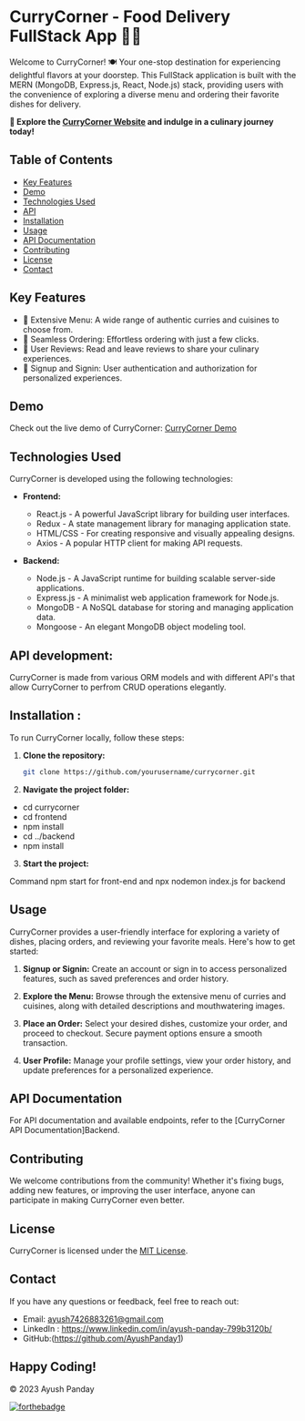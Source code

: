 # CurryCorner - Food Delivery FullStack App 🍛🚀

Welcome to CurryCorner! 🍽️ Your one-stop destination for experiencing delightful flavors at your doorstep. This FullStack application is built with the MERN (MongoDB, Express.js, React, Node.js) stack, providing users with the convenience of exploring a diverse menu and ordering their favorite dishes for delivery.

**🚀 Explore the [CurryCorner Website](https://currycorner.vercel.app/) and indulge in a culinary journey today!**

## Table of Contents

- [Key Features](#key-features)
- [Demo](#demo)
- [Technologies Used](#technologies-used)
- [API](#Api-developed)
- [Installation](#installation)
- [Usage](#usage)
- [API Documentation](#api-documentation)
- [Contributing](#contributing)
- [License](#license)
- [Contact](#contact)

## Key Features

- 🍛 Extensive Menu: A wide range of authentic curries and cuisines to choose from.
- 🛒 Seamless Ordering: Effortless ordering with just a few clicks.
- 🌟 User Reviews: Read and leave reviews to share your culinary experiences.
- 👥 Signup and Signin: User authentication and authorization for personalized experiences.

## Demo

Check out the live demo of CurryCorner: [CurryCorner Demo](https://currycorner.vercel.app/)

## Technologies Used

CurryCorner is developed using the following technologies:

- **Frontend:**
  - React.js - A powerful JavaScript library for building user interfaces.
  - Redux - A state management library for managing application state.
  - HTML/CSS - For creating responsive and visually appealing designs.
  - Axios - A popular HTTP client for making API requests.

- **Backend:**
  - Node.js - A JavaScript runtime for building scalable server-side applications.
  - Express.js - A minimalist web application framework for Node.js.
  - MongoDB - A NoSQL database for storing and managing application data.
  - Mongoose - An elegant MongoDB object modeling tool.

## API development:

CurryCorner is made from various ORM models and with different API's that allow CurryCorner to perfrom CRUD operations elegantly.

## Installation :

To run CurryCorner locally, follow these steps:

1. **Clone the repository:**

   ```bash
   git clone https://github.com/yourusername/currycorner.git

2. **Navigate the project folder:**
- cd currycorner
- cd frontend
- npm install
- cd ../backend
- npm install

3. **Start the project:**

 Command npm start for front-end and npx nodemon index.js for backend

## Usage

CurryCorner provides a user-friendly interface for exploring a variety of dishes, placing orders, and reviewing your favorite meals. Here's how to get started:

1. **Signup or Signin:**
   Create an account or sign in to access personalized features, such as saved preferences and order history.

2. **Explore the Menu:**
   Browse through the extensive menu of curries and cuisines, along with detailed descriptions and mouthwatering images.

3. **Place an Order:**
   Select your desired dishes, customize your order, and proceed to checkout. Secure payment options ensure a smooth transaction.

4. **User Profile:**
   Manage your profile settings, view your order history, and update preferences for a personalized experience.

## API Documentation

For API documentation and available endpoints, refer to the [CurryCorner API Documentation]Backend.

## Contributing

We welcome contributions from the community! Whether it's fixing bugs, adding new features, or improving the user interface, anyone can participate in making CurryCorner even better.


## License

CurryCorner is licensed under the [MIT License](./LICENSE).

## Contact

If you have any questions or feedback, feel free to reach out:

- Email: ayush7426883261@gmail.com
- LinkedIn : https://www.linkedin.com/in/ayush-panday-799b3120b/
- GitHub:(https://github.com/AyushPanday1)


## Happy Coding!
© 2023 Ayush Panday

[![forthebadge](https://forthebadge.com/images/badges/built-with-love.svg)](https://forthebadge.com)

